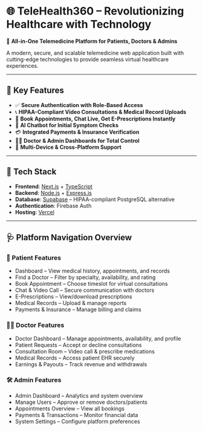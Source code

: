 # 🌐 TeleHealth360 – Revolutionizing Healthcare with Technology

💊 **All-in-One Telemedicine Platform for Patients, Doctors & Admins**

A modern, secure, and scalable telemedicine web application built with cutting-edge technologies to provide seamless virtual healthcare experiences.

---

## 🚀 Key Features

- ✅ **Secure Authentication with Role-Based Access**  
- 📞 **HIPAA-Compliant Video Consultations & Medical Record Uploads**  
- 📅 **Book Appointments, Chat Live, Get E-Prescriptions Instantly**  
- 🤖 **AI Chatbot for Initial Symptom Checks**  
- 💳 **Integrated Payments & Insurance Verification**  
- 👨‍⚕️ **Doctor & Admin Dashboards for Total Control**  
- 📱 **Multi-Device & Cross-Platform Support**

---

## 🧠 Tech Stack

- **Frontend**: [Next.js](https://nextjs.org/) + [TypeScript](https://www.typescriptlang.org/)
- **Backend**: [Node.js](https://nodejs.org/) + [Express.js](https://expressjs.com/)
- **Database**: [Supabase](https://supabase.io/) – HIPAA-compliant PostgreSQL alternative
- **Authentication**:  Firebase Auth 
- **Hosting**: [Vercel](https://vercel.com/)  

---

## 🩺 Platform Navigation Overview

### 👤 Patient Features
- Dashboard – View medical history, appointments, and records
- Find a Doctor – Filter by specialty, availability, and rating
- Book Appointment – Choose timeslot for virtual consultations
- Chat & Video Call – Secure communication with doctors
- E-Prescriptions – View/download prescriptions
- Medical Records – Upload & manage reports
- Payments & Insurance – Manage billing and claims

### 👨‍⚕️ Doctor Features
- Doctor Dashboard – Manage appointments, availability, and profile
- Patient Requests – Accept or decline consultations
- Consultation Room – Video call & prescribe medications
- Medical Records – Access patient EHR securely
- Earnings & Payouts – Track revenue and withdrawals

### 🛠️ Admin Features
- Admin Dashboard – Analytics and system overview
- Manage Users – Approve or remove doctors/patients
- Appointments Overview – View all bookings
- Payments & Transactions – Monitor financial data
- System Settings – Configure platform preferences
 
